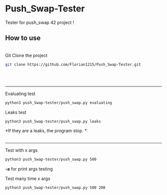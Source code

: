 # Push_Swap-Tester

Tester for push_swap 42 project !

## How to use

<br />Git Clone the project
```sh
git clone https://github.com/Florian1215/Push_Swap-Tester.git
```
<br/><br/>
***
Evaluating test
```sh
python3 push_Swap-tester/push_swap.py evaluating
```

Leaks test
```sh
python3 push_Swap-tester/push_swap.py leaks
```
*If they are a leaks, the program stop. *
<br /><br />
***
Test with x args
```sh
python3 push_Swap-tester/push_swap.py 500
```
**-a** for print args testing

Test many time x args
```sh
python3 push_Swap-tester/push_swap.py 500 200
```
